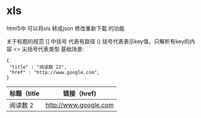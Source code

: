 # xls
html5中 可以将xls 转成json 修改重新下载 的功能

关于标题的规范
[] 中括号 代表有路径
() 括号代表表示key值，只解析有key的内容
<> 尖括号代表类型 
基础场景:
```
{
 "title" : "阅读数 22", 
 "href" : "http://www.google.com", 
}
 ```

| 标题（title  | 链接（href) |
| ------------- | ------------- |
| 阅读数 2  | http://www.google.com  |

